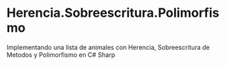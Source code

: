 # Herencia.Sobreescritura.Polimorfismo
Implementando una lista de animales con Herencia, Sobreescritura de Metodos y Polimorfismo en C# Sharp
